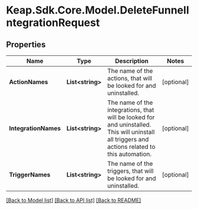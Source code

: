 # Keap.Sdk.Core.Model.DeleteFunnelIntegrationRequest

## Properties

Name | Type | Description | Notes
------------ | ------------- | ------------- | -------------
**ActionNames** | **List&lt;string&gt;** | The name of the actions, that will be looked for and uninstalled. | [optional] 
**IntegrationNames** | **List&lt;string&gt;** | The name of the integrations, that will be looked for and uninstalled. This will uninstall all triggers and actions related to this automation. | [optional] 
**TriggerNames** | **List&lt;string&gt;** | The name of the triggers, that will be looked for and uninstalled. | [optional] 

[[Back to Model list]](../README.md#documentation-for-models) [[Back to API list]](../README.md#documentation-for-api-endpoints) [[Back to README]](../README.md)

